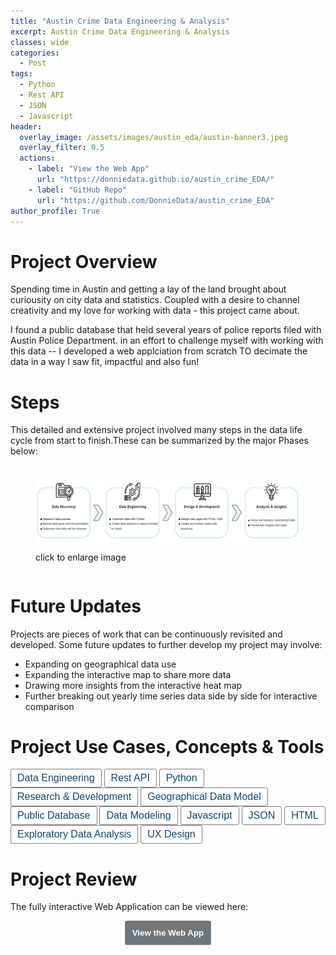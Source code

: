 ```yaml
---
title: "Austin Crime Data Engineering & Analysis"
excerpt: Austin Crime Data Engineering & Analysis
classes: wide
categories:
  - Post
tags:
  - Python
  - Rest API
  - JSON
  - Javascript
header:
  overlay_image: /assets/images/austin_eda/austin-banner3.jpeg
  overlay_filter: 0.5 
  actions:
    - label: "View the Web App" 
      url: "https://donniedata.github.io/austin_crime_EDA/"
    - label: "GitHub Repo"
      url: "https://github.com/DonnieData/austin_crime_EDA"
author_profile: True 
---
```


# Project Overview 
Spending time in Austin and getting a lay of the land brought about curiousity on city data and statistics. Coupled with a desire to channel creativity and my love for working with data - this project came about.

I found a public database that held several years of police reports filed with Austin Police Department. 
in an effort to challenge myself with working with this data -- I developed a web applciation from scratch TO decimate the data in a way I saw fit, impactful and also fun!


# Steps 
This detailed and extensive project involved many steps in the data life cycle from start to finish.These can be summarized by the major Phases below: 

<div class="notice" style="display:flex; justify-content: center; width:300;">
<figure>
  <a href="/assets/images/austin_eda/Austin_eda_project_steps1.jpg"><img src="/assets/images/austin_eda/Austin_eda_project_steps1.jpg"></a>
  <figcaption>click to enlarge image</figcaption>
</figure>
  </div>
  
# Future Updates
Projects are pieces of work that can be continuously revisited and developed.
Some future updates to further develop my project may involve: 
- Expanding on geographical data use 
- Expanding the interactive map to share more data
- Drawing more insights from the interactive heat map 
- Further breaking out yearly time series data side by side for interactive comparison


# Project Use Cases, Concepts & Tools

<button type="button" style="background-color:#FFFFFF; padding:5px 10px 5px 10px; color:#0c4978; border-radius:3px; border:1px solid gray; font-size:16px"> Data Engineering </button>
<button type="button" style="background-color:#FFFFFF; padding:5px 10px 5px 10px; color:#0c4978; border-radius:3px; border:1px solid gray; font-size:16px"> Rest API </button>
<button type="button" style="background-color:#FFFFFF; padding:5px 10px 5px 10px; color:#0c4978; border-radius:3px; border:1px solid gray; font-size:16px"> Python </button>
<button type="button" style="background-color:#FFFFFF; padding:5px 10px 5px 10px; color:#0c4978; border-radius:3px; border:1px solid gray; font-size:16px"> Research & Development </button>
<button type="button" style="background-color:#FFFFFF; padding:5px 10px 5px 10px; color:#0c4978; border-radius:3px; border:1px solid gray; font-size:16px"> Geographical Data Model </button>
<button type="button" style="background-color:#FFFFFF; padding:5px 10px 5px 10px; color:#0c4978; border-radius:3px; border:1px solid gray; font-size:16px"> Public Database </button>
<button type="button" style="background-color:#FFFFFF; padding:5px 10px 5px 10px; color:#0c4978; border-radius:3px; border:1px solid gray; font-size:16px"> Data Modeling </button>
<button type="button" style="background-color:#FFFFFF; padding:5px 10px 5px 10px; color:#0c4978; border-radius:3px; border:1px solid gray; font-size:16px"> Javascript </button>
<button type="button" style="background-color:#FFFFFF; padding:5px 10px 5px 10px; color:#0c4978; border-radius:3px; border:1px solid gray; font-size:16px"> JSON </button>
<button type="button" style="background-color:#FFFFFF; padding:5px 10px 5px 10px; color:#0c4978; border-radius:3px; border:1px solid gray; font-size:16px"> HTML </button>
<button type="button" style="background-color:#FFFFFF; padding:5px 10px 5px 10px; color:#0c4978; border-radius:3px; border:1px solid gray; font-size:16px"> Exploratory Data Analysis </button>
<button type="button" style="background-color:#FFFFFF; padding:5px 10px 5px 10px; color:#0c4978; border-radius:3px; border:1px solid gray; font-size:16px"> UX Design </button>

# Project Review
The fully interactive Web Application can be viewed here: 

<div style="text-align: center"><a href="https://donniedata.github.io/austin_crime_EDA/"><button style="color:#ffffff; background-color:#6f777d; border: 1px solid gray; padding: 11px; border-radius: 3px;" type="button"
onMouseOver="this.style.color='#4787F0'"
   onMouseOut="this.style.color='#ffffff'"><b>View the Web App</b></button></a></div>









  






